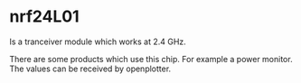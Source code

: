 # nrf24L01

Is a tranceiver module which works at 2.4 GHz.

There are some products which use this chip. For example a power monitor. The values can be received by openplotter.

